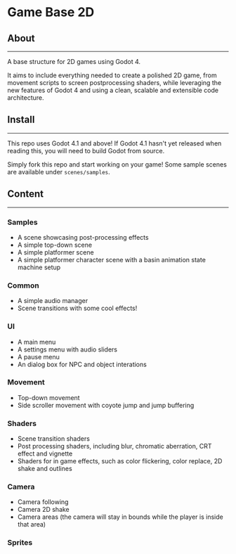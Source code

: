 # Game Base 2D


## About
------------------
A base structure for 2D games using Godot 4.

It aims to include everything needed to create a polished 2D game, from movement scripts to screen postprocessing shaders, while leveraging the new features of Godot 4 and using a clean, scalable and extensible code architecture.

## Install
-----------
This repo uses Godot 4.1 and above! If Godot 4.1 hasn't yet released when reading this, you will need to build Godot from source.

Simply fork this repo and start working on your game! Some sample scenes are available under `scenes/samples`.

## Content
-----------

### Samples
- A scene showcasing post-processing effects
- A simple top-down scene
- A simple platformer scene
- A simple platformer character scene with a basin animation state machine setup

### Common
- A simple audio manager
- Scene transitions with some cool effects!

### UI
- A main menu
- A settings menu with audio sliders
- A pause menu
- An dialog box for NPC and object interations

### Movement
- Top-down movement
- Side scroller movement with coyote jump and jump buffering

### Shaders
- Scene transition shaders
- Post processing shaders, including blur, chromatic aberration, CRT effect and vignette
- Shaders for in game effects, such as color flickering, color replace, 2D shake and outlines

### Camera
- Camera following
- Camera 2D shake
- Camera areas (the camera will stay in bounds while the player is inside that area)

### Sprites
